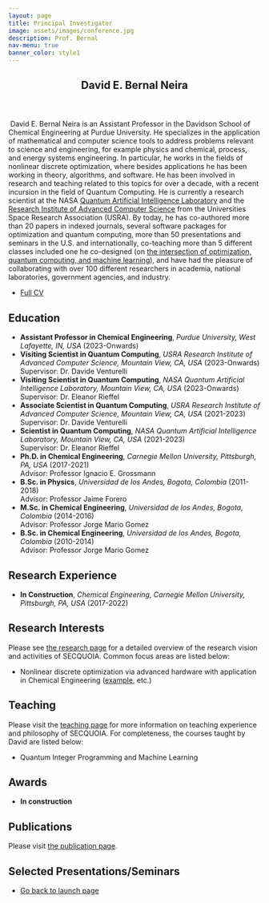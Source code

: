 ```yaml
---
layout: page
title: Principal Investigator
image: assets/images/conference.jpg
description: Prof. Bernal
nav-menu: true
banner_color: style1
---
```


<section id="profile">
	<div class="inner">
        <header class="major">
			<h2>David E. Bernal Neira</h2>
		</header>
		<p><span class="image left"><img src="{% link assets/images/profile.png %}" alt="" /></span> David E. Bernal Neira is an Assistant Professor in the Davidson School of Chemical Engineering at Purdue University. He specializes in the application of mathematical and computer science tools to address problems relevant to science and engineering, for example physics and chemical, process, and energy systems engineering. In particular, he works in the fields of nonlinear discrete optimization, where besides applications he has been working in theory, algorithms, and software. He has been involved in research and teaching related to this topics for over a decade, with a recent incursion in the field of Quantum Computing. He is currently a research scientist at the NASA <a href="https://www.nasa.gov/content/nasa-quantum-artificial-intelligence-laboratory-quail">Quantum Artificial Intelligence Laboratory</a> and the <a href="https://riacs.usra.edu/">Research Institute of Advanced Computer Science</a> from the Universities Space Research Association (USRA). By today, he has co-authored more than 20 papers in indexed journals, several software packages for optimization and quantum computing, more than 50 presentations and seminars in the U.S. and internationally, co-teaching more than 5 different classes included one he co-designed (on <a href="https://bernalde.github.io/QuIPML22/">the intersection of optimization, quantum computing, and machine learning</a>), and have had the pleasure of collaborating with over 100 different researchers in academia, national laboratories, government agencies, and industry.</p>
        <ul class="actions">
			<li><a href="files/cv.html" class="button icon fa-file">Full CV</a></li>
		</ul>
        <h2>Education</h2>
        <ul>
            <li><b>Assistant Professor in Chemical Engineering</b>, <i>Purdue University, West Lafayette, IN, USA</i> (2023-Onwards)<br/></li>
            <li><b>Visiting Scientist in Quantum Computing</b>, <i>USRA Research Institute of Advanced Computer Science, Mountain View, CA, USA</i> (2023-Onwards)<br/>Supervisor: Dr. Davide Venturelli</li>
            <li><b>Visiting Scientist in Quantum Computing</b>, <i>NASA Quantum Artificial Intelligence Laboratory, Mountain View, CA, USA</i> (2023-Onwards)<br/>Supervisor: Dr. Eleanor Rieffel</li>
            <li><b>Associate Scientist in Quantum Computing</b>, <i>USRA Research Institute of Advanced Computer Science, Mountain View, CA, USA</i> (2021-2023)<br/>Supervisor: Dr. Davide Venturelli</li>
            <li><b>Scientist in Quantum Computing</b>, <i>NASA Quantum Artificial Intelligence Laboratory, Mountain View, CA, USA</i> (2021-2023)<br/>Supervisor: Dr. Eleanor Rieffel</li>
			<li><b>Ph.D. in Chemical Engineering</b>, <i>Carnegie Mellon University, Pittsburgh, PA, USA</i> (2017-2021)<br/>Advisor: Professor Ignacio E. Grossmann</li>
			<li><b>B.Sc. in Physics</b>, <i>Universidad de los Andes, Bogota, Colombia</i> (2011-2018)<br/> Advisor: Professor Jaime Forero</li>
			<li><b>M.Sc. in Chemical Engineering</b>, <i>Universidad de los Andes, Bogota, Colombia</i> (2014-2016)<br/> Advisor: Professor Jorge Mario Gomez</li>
			<li><b>B.Sc. in Chemical Engineering</b>, <i>Universidad de los Andes, Bogota, Colombia</i> (2010-2014)<br/> Advisor: Professor Jorge Mario Gomez</li>
		</ul>
        <h2>Research Experience</h2>
        <ul>
            <li><b>In Construction</b>, <i>Chemical Engineering, Carnegie Mellon University, Pittsburgh, PA, USA</i> (2017-2022)</li>
            <!-- <li><b>Post-Doctoral Associate</b>, <i>Chemical Engineering, Carnegie Mellon University, Pittsburgh, PA, USA</i> (2022-Present)</li>
			<li><b>Graduate Research Assistant</b>, <i>Chemical and Biological Engineering, University of Wisconsin-Madison, Madison, WI, USA</i> (2017-2022)</li>
			<li><b>Intern</b>, <i>Differentiating Technologies, ExxonMobil Research and Engineering, Spring, TX, USA</i> (2020)</li>
            <li><b>Intern</b>, <i>Optimization and Control, Pacific Northwest National Laboratory, Richland, WA, USA</i> (2019)</li>
            <li><b>Undergraduate Research Assistant</b>, <i>Chemical Engineering, Brigham Young University, Provo, UT, USA</i> (2013-2017)</li> -->
		</ul>
        <h2>Research Interests</h2>
        <p>Please see <a href="research.html">the research page</a> for a detailed overview of the research vision and activities of SECQUOIA. Common focus areas are listed below:</p>
        <ul>
            <li>Nonlinear discrete optimization via advanced hardware with application in Chemical Engineering (<a href="research/example.html">example</a>, etc.)</li>
            <!-- <li>Decision-making under uncertainty (stochastic optimization, <a href="research/rfo.html">random field optimization</a>, etc.)</li>
			<li>Data-science (<a href="research/neuralops.html">neural operators</a>, convolutional neural networks, etc.)</li>
			<li>Infinite-dimensional optimization (i.e., <a href="research/infiniteopt.html">InfiniteOpt</a>)</li>
            <li>Advanced control</li>
            <li><a href="research/compvis.html">Computer vision for process control</a></li>
            <li><a href="research/ree.html">Rare-earth element recovery</a></li>
            <li><a href="research/wildfire.html">Wildfire mitigation</a></li>
            <li><a href="research/energy.html">Energy systems</a></li> -->
		</ul>
        <h2>Teaching</h2>
        <p>Please visit the <a href="teaching.html"> teaching page</a> for more information on teaching experience and philosophy of SECQUOIA. For completeness, the courses taught by David are listed below:</p>
        <ul>
            <li>Quantum Integer Programming and Machine Learning</li>
			<!-- <li>Chemical process modeling</li>
			<li>Organic chemistry</li>
            <li>Introduction to Julia, JuMP.jl, and InfiniteOpt.jl</li> -->
		</ul>
        <h2>Awards</h2>
        <ul>
            <li><b>In construction</b></li>
            <!-- <li><b>Plenary Speaker</b>, Computing & Systems Technology Division Plenary Session of the AICHE Annual Meeting (2022)</li>
			<li><b>Undergraduate Research Fellowship</b>, National Science Foundation (2016)</li>
            <li><b>Full Academic Scholarship</b>, Brigham Young University (2013 – 2017)</li>
            <li><b>Academic Scholarship</b>, Brigham Young University Chemical Engineering Department (2012)</li>
            <li><b>Masonic Academic Achievement Scholarship</b>, Yakima Masonic Lodge (2012))</li>
            <li><b>Eagle Scout</b>, Boy Scouts of America (2012)</li>
            <li><b>President’s List</b>, Yakima Valley Community College (2011 – 2012)</li> -->
		</ul>
        <h2>Publications</h2>
        <p>Please visit <a href="publications.html"> the publication page</a>.</p>
        <h2>Selected Presentations/Seminars</h2>
        <ul>
            <!-- TODO -->
            <!-- <li>"An Introduction to Process Systems Engineering with Applications in Energy and Disease Control", <i>University International Seminar at Universidad Nacional Micaela Bastidas de Apurímac</i>, Apurímac, Peru (2022)</li>
            <li>"Event Constrained Optimization", <i>The American Institute of Chemical Engineering (AICHE) Annual Meeting. Computing & Systems Technology Division Plenary</i>, Phoenix, AZ, USA (2022)</li>
            <li>"Modeling Infinite-Dimensional Optimization Problems with InfiniteOpt.jl", <i>UW-Madison Chemical and Biological Engineering Computational Seminar Series</i>, Madison, WI, USA (2022)</li> -->
		</ul>
	</div>
</section>

<section>
	<div class="inner">
		<ul class="actions">
    		<li><a href="/#launch" class="button icon fa-arrow-left">Go back to launch page</a></li>
		</ul>
	</div>
</section>